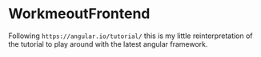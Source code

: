 # WorkmeoutFrontend

Following `https://angular.io/tutorial/` this is my little reinterpretation of the tutorial to play around with the latest angular framework.
